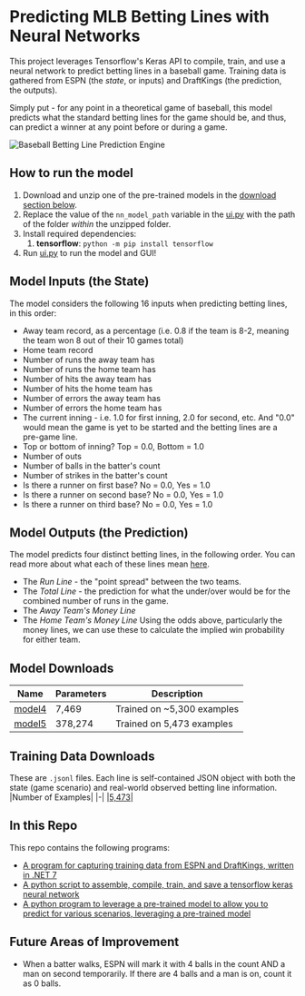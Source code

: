# Predicting MLB Betting Lines with Neural Networks
This project leverages Tensorflow's Keras API to compile, train, and use a neural network to predict betting lines in a baseball game. Training data is gathered from ESPN (the *state*, or inputs) and DraftKings (the prediction, the outputs).

Simply put - for any point in a theoretical game of baseball, this model predicts what the standard betting lines for the game should be, and thus, can predict a winner at any point before or during a game.

![Baseball Betting Line Prediction Engine](https://i.imgur.com/okWJ3A9.png)


## How to run the model
1. Download and unzip one of the pre-trained models in the [download section below](#model-downloads).
2. Replace the value of the `nn_model_path` variable in the [ui.py](./nn_model/ui.py) with the path of the folder *within* the unzipped folder.
3. Install required dependencies:
    1. **tensorflow**: `python -m pip install tensorflow`
4. Run [ui.py](./nn_model/ui.py) to run the model and GUI!

## Model Inputs (the State)
The model considers the following 16 inputs when predicting betting lines, in this order: 
- Away team record, as a percentage (i.e. 0.8 if the team is 8-2, meaning the team won 8 out of their 10 games total)
- Home team record
- Number of runs the away team has
- Number of runs the home team has
- Number of hits the away team has
- Number of hits the home team has
- Number of errors the away team has
- Number of errors the home team has
- The current inning - i.e. 1.0 for first inning, 2.0 for second, etc. And "0.0" would mean the game is yet to be started and the betting lines are a pre-game line.
- Top or bottom of inning? Top = 0.0, Bottom = 1.0
- Number of outs
- Number of balls in the batter's count
- Number of strikes in the batter's count
- Is there a runner on first base? No = 0.0, Yes = 1.0
- Is there a runner on second base? No = 0.0, Yes = 1.0
- Is there a runner on third base? No = 0.0, Yes = 1.0

## Model Outputs (the Prediction)
The model predicts four distinct betting lines, in the following order. You can read more about what each of these lines mean [here](https://sportsbook.draftkings.com/help/how-to-bet/baseball-betting-guide).
- The *Run Line* - the "point spread" between the two teams.
- The *Total Line* - the prediction for what the under/over would be for the combined number of runs in the game. 
- The *Away Team's Money Line*
- The *Home Team's Money Line*
Using the odds above, particularly the money lines, we can use these to calculate the implied win probability for either team.

## Model Downloads
|Name|Parameters|Description|
|-|-|-|
|[model4](https://timhmsft.blob.core.windows.net/downloadable/model4.zip?sp=r&st=2023-04-20T15:19:20Z&se=2999-04-20T23:19:20Z&spr=https&sv=2021-12-02&sr=b&sig=AVQ9fkDrzJCz3p7XPqYQ%2Fr6lSL5o6btCZc2Mj22KnGM%3D)|7,469|Trained on ~5,300 examples|
|[model5](https://timhmsft.blob.core.windows.net/downloadable/model5.zip?sp=r&st=2023-04-20T15:19:53Z&se=2999-04-20T23:19:53Z&spr=https&sv=2021-12-02&sr=b&sig=3X277mvDT0%2Fp3mA1jC476jeH6QNH8sX7HcCnnLLRmwE%3D)|378,274|Trained on 5,473 examples|

## Training Data Downloads
These are `.jsonl` files. Each line is self-contained JSON object with both the state (game scenario) and real-world observed betting line information.
|Number of Examples|
|-|
|[5,473](https://timhmsft.blob.core.windows.net/downloadable/db9jfwejio1h2ohfdsf.jsonl?sp=r&st=2023-04-20T15:08:57Z&se=2999-04-20T23:08:57Z&spr=https&sv=2021-12-02&sr=b&sig=6Z9yJ5P077Q7kxbhafJZ4v3CtmsFAqSuBF%2FrOZCzhng%3D)|

## In this Repo
This repo contains the following programs:
- [A program for capturing training data from ESPN and DraftKings, written in .NET 7](./data_capture/)
- [A python script to assemble, compile, train, and save a tensorflow keras neural network](./nn_model/train.py)
- [A python program to leverage a pre-trained model to allow you to predict for various scenarios, leveraging a pre-trained model](./nn_model/ui.py)

## Future Areas of Improvement
- When a batter walks, ESPN will mark it with 4 balls in the count AND a man on second temporarily. If there are 4 balls and a man is on, count it as 0 balls.